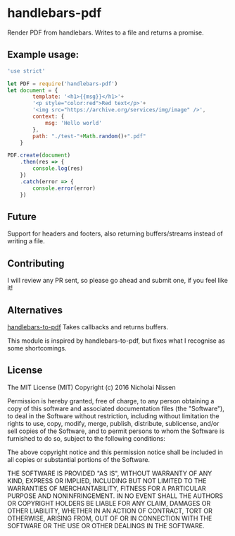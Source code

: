 # handlebars-pdf
Render PDF from handlebars. Writes to a file and returns a promise.

## Example usage:
```js
'use strict'

let PDF = require('handlebars-pdf')
let document = {
        template: '<h1>{{msg}}</h1>'+
        '<p style="color:red">Red text</p>'+
        '<img src="https://archive.org/services/img/image" />',
        context: {
            msg: 'Hello world'
        },
        path: "./test-"+Math.random()+".pdf"
    }

PDF.create(document)
    .then(res => {
        console.log(res)
    })
    .catch(error => {
        console.error(error)
    })

```

## Future
Support for headers and footers, also returning buffers/streams instead of writing a file.

## Contributing
I will review any PR sent, so please go ahead and submit one, if you feel like it!

## Alternatives
[handlebars-to-pdf](https://www.npmjs.com/package/handlebars-to-pdf) Takes callbacks and returns buffers.

This module is inspired by handlebars-to-pdf, but fixes what I recognise as some shortcomings.

## License
The MIT License (MIT)
Copyright (c) 2016 Nicholai Nissen

Permission is hereby granted, free of charge, to any person obtaining a copy of this software and associated documentation files (the "Software"), to deal in the Software without restriction, including without limitation the rights to use, copy, modify, merge, publish, distribute, sublicense, and/or sell copies of the Software, and to permit persons to whom the Software is furnished to do so, subject to the following conditions:

The above copyright notice and this permission notice shall be included in all copies or substantial portions of the Software.

THE SOFTWARE IS PROVIDED "AS IS", WITHOUT WARRANTY OF ANY KIND, EXPRESS OR IMPLIED, INCLUDING BUT NOT LIMITED TO THE WARRANTIES OF MERCHANTABILITY, FITNESS FOR A PARTICULAR PURPOSE AND NONINFRINGEMENT. IN NO EVENT SHALL THE AUTHORS OR COPYRIGHT HOLDERS BE LIABLE FOR ANY CLAIM, DAMAGES OR OTHER LIABILITY, WHETHER IN AN ACTION OF CONTRACT, TORT OR OTHERWISE, ARISING FROM, OUT OF OR IN CONNECTION WITH THE SOFTWARE OR THE USE OR OTHER DEALINGS IN THE SOFTWARE.
